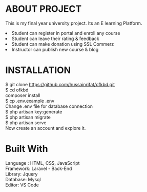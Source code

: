 # ABOUT PROJECT

This is my final year university project. Its an E learning Platform.
<li>Student can register in portal and enroll any course </li>
<li>Student can leave their rating & feedback </li>
<li>Student can make donation using SSL Commerz </li>
<li>Instructor can publish new course & blog </li>


# INSTALLATION
$ git clone https://github.com/hussainrifat/ofkbd.git <br>
$ cd ofkbd<br>
composer install<br>
$ cp .env.example .env<br>
Change .env file for database connection<br>
$ php artisan key:generate<br>
$ php artisan migrate<br>
$ php artisan serve<br>
Now create an account and explore it.<br>

# Built With
Language : HTML, CSS, JavaScript <br>
Framework: Laravel - Back-End<br>
Library: Jquery<br>
Database: Mysql<br>
Editor: VS Code <br>

